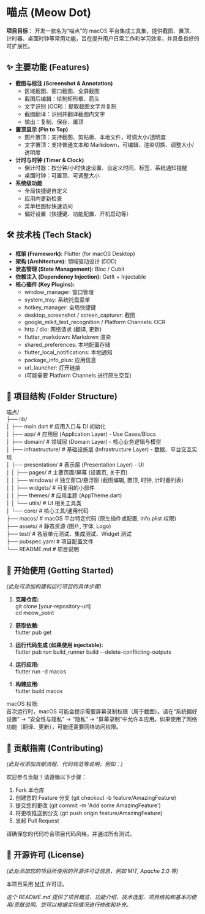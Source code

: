 # **喵点 (Meow Dot)**

**项目目标：** 开发一款名为“喵点”的 macOS 平台集成工具集，提供截图、置顶、计时器、桌面时钟等常用功能，旨在提升用户日常工作和学习效率，并具备良好的可扩展性。

## **✨ 主要功能 (Features)**

* **截图与标注 (Screenshot & Annotation)**  
  * 区域截图、窗口截图、全屏截图  
  * 截图后编辑：绘制矩形框、箭头  
  * 文字识别 (OCR)：提取截图文字并复制  
  * 截图翻译：识别并翻译截图内文字  
  * 输出：复制、保存、置顶  
* **置顶显示 (Pin to Top)**  
  * 图片置顶：支持截图、剪贴板、本地文件，可调大小/透明度  
  * 文字置顶：支持普通文本和 Markdown，可编辑、渲染切换、调整大小/透明度  
* **计时与时钟 (Timer & Clock)**  
  * 倒计时器：按分钟/小时快速设置、自定义时间、标签、系统通知提醒  
  * 桌面时钟：可置顶、可调整大小  
* **系统级功能**  
  * 全局快捷键自定义  
  * 应用内更新检查  
  * 菜单栏图标快速访问  
  * 偏好设置（快捷键、功能配置、开机启动等）

## **🛠️ 技术栈 (Tech Stack)**

* **框架 (Framework):** Flutter (for macOS Desktop)  
* **架构 (Architecture):** 领域驱动设计 (DDD)  
* **状态管理 (State Management):** Bloc / Cubit  
* **依赖注入 (Dependency Injection):** GetIt \+ Injectable  
* **核心插件 (Key Plugins):**  
  * window\_manager: 窗口管理  
  * system\_tray: 系统托盘菜单  
  * hotkey\_manager: 全局快捷键  
  * desktop\_screenshot / screen\_capturer: 截图  
  * google\_mlkit\_text\_recognition / Platform Channels: OCR  
  * http / dio: 网络请求 (翻译, 更新)  
  * flutter\_markdown: Markdown 渲染  
  * shared\_preferences: 本地配置存储  
  * flutter\_local\_notifications: 本地通知  
  * package\_info\_plus: 应用信息  
  * url\_launcher: 打开链接  
  * (可能需要 Platform Channels 进行原生交互)

## **📂 项目结构 (Folder Structure)**

喵点/  
├── lib/  
│   ├── main.dart                 \# 应用入口与 DI 初始化  
│   ├── app/                      \# 应用层 (Application Layer) \- Use Cases/Blocs  
│   ├── domain/                   \# 领域层 (Domain Layer) \- 核心业务逻辑与模型  
│   ├── infrastructure/           \# 基础设施层 (Infrastructure Layer) \- 数据、平台交互实现  
│   ├── presentation/             \# 表示层 (Presentation Layer) \- UI  
│   │   ├── pages/                \# 主要页面/屏幕 (设置页, 关于页)  
│   │   ├── windows/              \# 独立窗口/悬浮窗 (截图编辑, 置顶, 时钟, 计时器列表)  
│   │   ├── widgets/              \# 可复用的小部件  
│   │   ├── themes/               \# 应用主题 (AppTheme.dart)  
│   │   └── utils/                \# UI 相关工具类  
│   └── core/                     \# 核心工具/通用代码  
├── macos/                      \# macOS 平台特定代码 (原生插件或配置, Info.plist 权限)  
├── assets/                     \# 静态资源 (图片, 字体, Logo)  
├── test/                       \# 各层单元测试、集成测试、Widget 测试  
├── pubspec.yaml                \# 项目配置文件  
└── README.md                   \# 项目说明

## **🚀 开始使用 (Getting Started)**

*(此处可添加构建和运行项目的具体步骤)*

1. **克隆仓库:**  
   git clone \[your-repository-url\]  
   cd meow\_point

2. **获取依赖:**  
   flutter pub get

3. **运行代码生成 (如果使用 injectable):**  
   flutter pub run build\_runner build \--delete-conflicting-outputs

4. **运行应用:**  
   flutter run \-d macos

5. **构建应用:**  
   flutter build macos

macOS 权限:  
首次运行时，macOS 可能会提示需要屏幕录制权限（用于截图）。请在“系统偏好设置” \-\> “安全性与隐私” \-\> “隐私” \-\> “屏幕录制”中允许本应用。如果使用了网络功能（翻译、更新），可能还需要网络访问权限。

## **🤝 贡献指南 (Contributing)**

*(此处可添加贡献流程、代码规范等说明，例如：)*

欢迎参与贡献！请遵循以下步骤：

1. Fork 本仓库  
2. 创建您的 Feature 分支 (git checkout \-b feature/AmazingFeature)  
3. 提交您的更改 (git commit \-m 'Add some AmazingFeature')  
4. 将更改推送到分支 (git push origin feature/AmazingFeature)  
5. 发起 Pull Request

请确保您的代码符合项目代码风格，并通过所有测试。

## **📄 开源许可 (License)**

*(此处添加您的项目所使用的开源许可证信息，例如 MIT, Apache 2.0 等)*

本项目采用 [MIT](https://choosealicense.com/licenses/mit/) 许可证。

*这个 README.md 提供了项目概览、功能介绍、技术选型、项目结构和基本的使用/贡献说明。您可以根据实际情况进行修改和补充。*